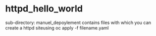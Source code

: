# httpd_hello_world

sub-directory: manuel_depoylement contains files with which you can create a httpd siteusing oc apply -f filename.yaml

 

